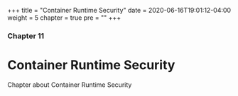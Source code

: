 +++
title = "Container Runtime Security"
date = 2020-06-16T19:01:12-04:00
weight = 5
chapter = true
pre = "<b></b>"
+++

### Chapter 11

# Container Runtime Security

Chapter about Container Runtime Security